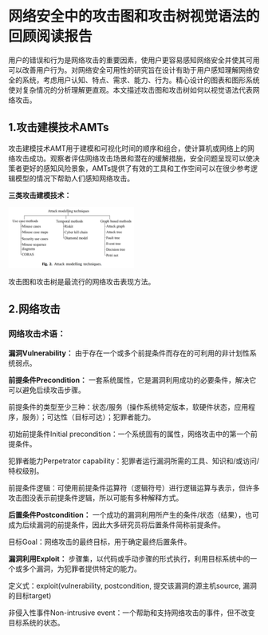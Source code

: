 # 网络安全中的攻击图和攻击树视觉语法的回顾阅读报告

用户的错误和行为是网络攻击的重要因素，使用户更容易感知网络安全并使其可用可以改善用户行为。对网络安全可用性的研究旨在设计有助于用户感知理解网络安全的系统，考虑用户认知、特点、需求、能力、行为。精心设计的图表和图形系统使对复杂情况的分析理解更直观。本文描述攻击图和攻击树如何以视觉语法代表网络攻击。

## 1.攻击建模技术AMTs

攻击建模技术AMT用于建模和可视化时间的顺序和组合，使计算机或网络上的网络攻击成功。观察者评估网络攻击场景和潜在的缓解措施，安全问题呈现可以使决策者更好的感知风险景象，AMTs提供了有效的工具和工作空间可以在很少参考逻辑模型的情况下帮助人们感知网络攻击。

**三类攻击建模技术：**

<img src="pic\p2\fig2.png" width="50%" />

攻击图和攻击树是最流行的网络攻击表现方法。

## 2.网络攻击

### 网络攻击术语：

**漏洞Vulnerability：** 由于存在一个或多个前提条件而存在的可利用的非计划性系统弱点。

**前提条件Precondition：** 一套系统属性，它是漏洞利用成功的必要条件，解决它可以避免后续攻击步骤。

前提条件的类型至少三种：状态/服务（操作系统特定版本，软硬件状态，应用程序，服务）；可达性（目标可达）；犯罪者能力。

初始前提条件Initial precondition：一个系统固有的属性，网络攻击中的第一个前提条件。

犯罪者能力Perpetrator capability：犯罪者运行漏洞所需的工具、知识和/或访问/特权级别。

前提条件逻辑：可使用前提条件运算符（逻辑符号）进行逻辑运算与表示，但许多攻击图没表示前提条件逻辑，所以可能有多种解释方式。

**后置条件Postcondition：** 一个成功的漏洞利用所产生的条件/状态（结果），也可成为后续漏洞的前提条件，因此大多研究员将后置条件简称前提条件。

目标Goal：网络攻击的最终目标，用于确定最终后置条件。

**漏洞利用Exploit：** 步骤集，以代码或手动步骤的形式执行，利用目标系统中的一个或多个漏洞，为犯罪者提供特定的能力。

定义式：exploit(vulnerability, postcondition, 提交该漏洞的源主机source, 漏洞的目标target)



非侵入性事件Non-intrusive event：一个帮助和支持网络攻击的事件，但不改变目标系统的状态。